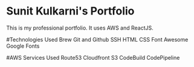 # Sunit Kulkarni's Portfolio

This is my professional portfolio. It uses AWS and ReactJS.

#Technologies Used
Brew
Git and Github
SSH
HTML
CSS
Font Awesome
Google Fonts

#AWS Services Used
Route53
Cloudfront
S3
CodeBuild
CodePipeline

